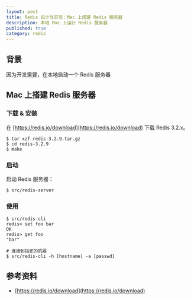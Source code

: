 ```yaml
---
layout: post
title: Redis 设计与实现：Mac 上搭建 Redis 服务器
description: 本地 Mac 上运行 Redis 服务器
published: true
category: redis
---
```


## 背景

因为开发需要，在本地启动一个 Redis 服务器

## Mac 上搭建 Redis 服务器


### 下载 & 安装

在 [https://redis.io/download](https://redis.io/download)  下载 Redis 3.2.x。

```
$ tar xzf redis-3.2.9.tar.gz
$ cd redis-3.2.9
$ make
```

### 启动

启动 Redis 服务器：

```
$ src/redis-server
```

### 使用

```
$ src/redis-cli
redis> set foo bar
OK
redis> get foo
"bar"
  
# 连接到指定的机器
$ src/redis-cli -h [hostname] -a [passwd]
```

 
## 参考资料

* [https://redis.io/download](https://redis.io/download)






[NingG]:    http://ningg.github.com  "NingG"










